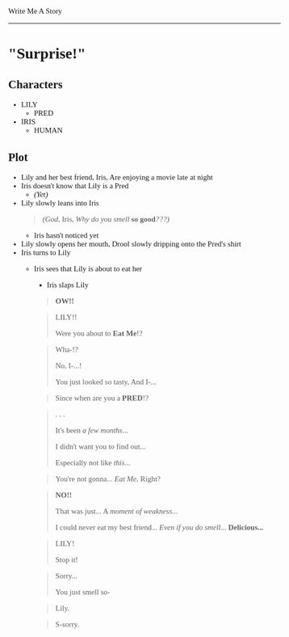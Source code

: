 <Style>
	Body {
		Font-size: 15px;
		Font-family: Verdana;
	};
</Style>

Write Me A Story
****************
"Surprise!"
===========

Characters
----------
- LILY
	- PRED
- IRIS
	- HUMAN

Plot
----
- Lily and her best friend,
	Iris,
	Are enjoying a movie late at night
- Iris doesn't know that Lily is a Pred
	- _(Yet)_
- Lily slowly leans into Iris
	> _(God,_
		Iris,
		_Why do you smell_ __so good__*???)*
	- Iris hasn't noticed yet
- Lily slowly opens her mouth,
	Drool slowly dripping onto the Pred's shirt
- Iris turns to Lily
	- Iris sees that Lily is about to eat her
		- Iris slaps Lily
		> __OW!!__

		> LILY!!
		>
		> Were you about to __Eat Me__!?

		> Wha-!?
		>
		> No,
			I-...!
		>
		> You just looked so tasty,
			And I-...

		> Since when are you a __PRED__!?

		> . . .
		>
		> It's been _a few months_...
		>
		> I didn't want you to find out...
		>
		> Especially not like _this_...

		> You're not gonna...
			_Eat Me_,
			Right?

		> __NO!!__
		>
		> That was just...
			A _moment of weakness_...
		>
		> I could never eat my best friend...
			_Even if you do smell..._
			__Delicious...__

		> LILY!
		>
		> Stop it!

		> Sorry...
		>
		> You just smell so-

		> Lily.

		> S-sorry.